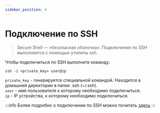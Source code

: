 ```yaml
---
sidebar_position: 4
---
```


# Подключение по SSH
>  Secure Shell — «безопасная оболочка». Подключение по SSH выполняется с помощью утилиты ssh.

Чтобы подключиться по SSH выполните команду:
```
ssh -i <private_key> user@ip
```
`private_key` - генерируется специальной командой. Находится в домашней директории в папке .ssh (~/.ssh).  
`user` - имя пользователя к которому необходимо подключиться.  
`ip` - IP устройства, к которому необходимо подключиться.

:::info
Более подробно о подключении по SSH можно почитать [здесь](https://hackware.ru/?p=9928)
:::